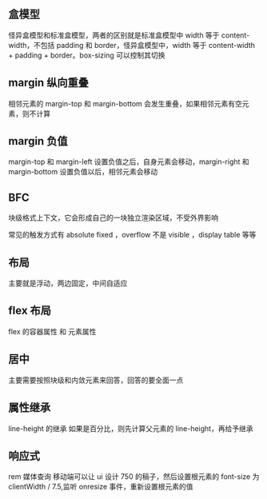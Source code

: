 ## 盒模型

怪异盒模型和标准盒模型，两者的区别就是标准盒模型中 width 等于 content-width，不包括 padding 和 border，怪异盒模型中，width 等于 content-width + padding + border。box-sizing 可以控制其切换

## margin 纵向重叠

相邻元素的 margin-top 和 margin-bottom 会发生重叠，如果相邻元素有空元素，则不计算

## margin 负值

margin-top 和 margin-left 设置负值之后，自身元素会移动，margin-right 和 margin-bottom 设置负值以后，相邻元素会移动

## BFC

块级格式上下文，它会形成自己的一块独立渲染区域，不受外界影响

常见的触发方式有 absolute fixed ，overflow 不是 visible ，display table 等等

## 布局

主要就是浮动，两边固定，中间自适应

## flex 布局

flex 的容器属性 和 元素属性

## 居中

主要需要按照块级和内敛元素来回答，回答的要全面一点

## 属性继承

line-height 的继承 如果是百分比，则先计算父元素的 line-height，再给予继承

## 响应式

rem 媒体查询 移动端可以让 ui 设计 750 的稿子，然后设置根元素的 font-size 为 clientWidth / 7.5,监听 onresize 事件，重新设置根元素的值
